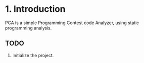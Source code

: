 # 1. Introduction
PCA is a simple Programming Contest code Analyzer, using static programming analysis.

## TODO
1. Initialize the project.

